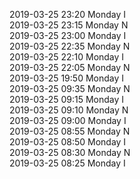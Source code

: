 2019-03-25 23:20 Monday  I  
2019-03-25 23:15 Monday  N  
2019-03-25 23:00 Monday  I  
2019-03-25 22:35 Monday  N  
2019-03-25 22:10 Monday  I  
2019-03-25 22:05 Monday  N  
2019-03-25 19:50 Monday  I  
2019-03-25 09:35 Monday  N  
2019-03-25 09:15 Monday  I  
2019-03-25 09:10 Monday  N  
2019-03-25 09:00 Monday  I  
2019-03-25 08:55 Monday  N  
2019-03-25 08:50 Monday  I  
2019-03-25 08:30 Monday  N  
2019-03-25 08:25 Monday  I  
